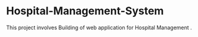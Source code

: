 # Hospital-Management-System
This project involves Building of web application for Hospital Management .
